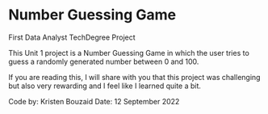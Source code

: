 # Number Guessing Game 
 First Data Analyst TechDegree Project

This Unit 1 project is a Number Guessing Game in which the user tries to guess a randomly generated number between 0 and 100. 

If you are reading this, I will share with you that this project was challenging but also very rewarding and I feel like I learned quite a bit.

Code by: Kristen Bouzaid
Date: 12 September 2022